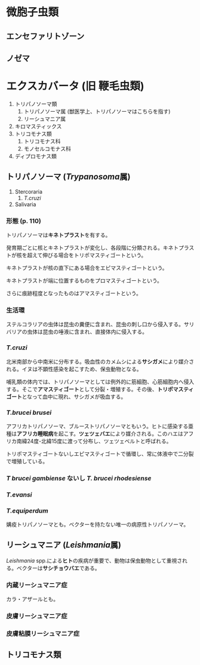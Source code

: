 # 微胞子虫類
## エンセファリトゾーン

## ノゼマ

# エクスカバータ (旧 鞭毛虫類)
1. トリパノソーマ類
    1. トリパノソーマ属 (獣医学上、トリパノソーマはこちらを指す)
    1. リーシュマニア属
1. キロマスティックス
1. トリコモナス類
    1. トリコモナス科
    1. モノセルコモナス科
1. ディプロモナス類

## トリパノソーマ (*Trypanosoma*属)
1. Stercoraria
    1. *T.cruzi*
1. Salivaria

### 形態 (p. 110)
トリパノソーマは**キネトプラスト**を有する。

発育期ごとに核とキネトプラストが変化し、各段階に分類される。キネトプラストが核を超えて伸びる場合をトリポマスティゴートという。

キネトプラストが核の直下にある場合をエピマスティゴートという。

キネトプラストが端に位置するものをプロマスティゴートという。

さらに痕跡程度となったものはアマスティゴートという。

### 生活環
ステルコラリアの虫体は昆虫の糞便に含まれ、昆虫の刺し口から侵入する。サリバリアの虫体は昆虫の唾液に含まれ、直接体内に侵入する。

### *T.cruzi*
北米南部から中南米に分布する。吸血性のカメムシによる**サシガメ**により媒介される。イヌは不顕性感染を起こすため、保虫動物となる。

哺乳類の体内では、トリパノソーマとしては例外的に筋細胞、心筋細胞内へ侵入する。そこで**アマスティゴート**として分裂・増殖する。その後、**トリポマスティゴート**となって血中に現れ、サシガメが吸血する。

### *T.brucei brusei*
アフリカトリパノソーマ、ブルーストリパノソーマともいう。ヒトに感染する亜種は**アフリカ睡眠病**を起こす。**ツェツェバエ**により媒介される。このハエはアフリカ南緯24度-北緯15度に渡って分布し、ツェツェベルトと呼ばれる。

トリポマスティゴートないしエピマスティゴートで循環し、常に体液中で二分裂で増殖している。

### *T brucei gambiense* ないし *T. brucei rhodesiense*

### *T.evansi*

### *T.equiperdum*
媾疫トリパノソーマとも。ベクターを持たない唯一の病原性トリパノソーマ。

## リーシュマニア (*Leishmania*属)
*Leishmania* spp.による**ヒト**の疾病が重要で、動物は保虫動物として重視される。ベクターは**サシチョウバエ**である。

### 内蔵リーシュマニア症 
カラ・アザールとも。

### 皮膚リーシュマニア症

### 皮膚粘膜リーシュマニア症

## トリコモナス類
